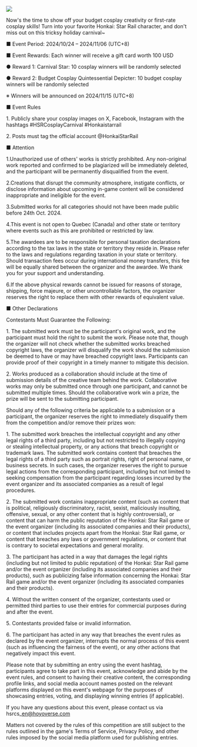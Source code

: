 ![](https://upload-os-bbs.hoyolab.com/upload/2024/10/24/b6e29f085465b08188d81d37a11175d1_7251206125708879404.jpg?x-oss-process=image%2Fresize%2Cs_1000%2Fauto-orient%2C0%2Finterlace%2C1%2Fformat%2Cwebp%2Fquality%2Cq_70)

Now's the time to show off your budget cosplay creativity or first-rate cosplay skills! Turn into your favorite Honkai: Star Rail character, and don't miss out on this tricksy holiday carnival~

■ Event Period: 2024/10/24 – 2024/11/06 (UTC+8)

■ Event Rewards: Each winner will receive a gift card worth 100 USD

● Reward 1: Carnival Star: 10 cosplay winners will be randomly selected

● Reward 2: Budget Cosplay Quintessential Depicter: 10 budget cosplay winners will be randomly selected

※ Winners will be announced on 2024/11/15 (UTC+8)

■ Event Rules

1\. Publicly share your cosplay images on X, Facebook, Instagram with the hashtags #HSRCosplayCarnival #Honkaistarrail

2\. Posts must tag the official account @HonkaiStarRail

■ Attention

1.Unauthorized use of others' works is strictly prohibited. Any non-original work reported and confirmed to be plagiarized will be immediately deleted, and the participant will be permanently disqualified from the event.

2.Creations that disrupt the community atmosphere, instigate conflicts, or disclose information about upcoming in-game content will be considered inappropriate and ineligible for the event.

3.Submitted works for all categories should not have been made public before 24th Oct. 2024.

4.This event is not open to Quebec (Canada) and other state or territory where events such as this are prohibited or restricted by law.

5.The awardees are to be responsible for personal taxation declarations according to the tax laws in the state or territory they reside in. Please refer to the laws and regulations regarding taxation in your state or territory. Should transaction fees occur during international money transfers, this fee will be equally shared between the organizer and the awardee. We thank you for your support and understanding.

6.If the above physical rewards cannot be issued for reasons of storage, shipping, force majeure, or other uncontrollable factors, the organizer reserves the right to replace them with other rewards of equivalent value.

■ Other Declarations

Contestants Must Guarantee the Following:

1\. The submitted work must be the participant's original work, and the participant must hold the right to submit the work. Please note that, though the organizer will not check whether the submitted works breached copyright laws, the organizer will disqualify the work should the submission be deemed to have or may have breached copyright laws. Participants can provide proof of their copyright in a timely manner to mitigate this decision.

2\. Works produced as a collaboration should include at the time of submission details of the creative team behind the work. Collaborative works may only be submitted once through one participant, and cannot be submitted multiple times. Should the collaborative work win a prize, the prize will be sent to the submitting participant.

Should any of the following criteria be applicable to a submission or a participant, the organizer reserves the right to immediately disqualify them from the competition and/or remove their prizes won:

1\. The submitted work breaches the intellectual copyright and any other legal rights of a third party, including but not restricted to illegally copying or stealing intellectual property, or any actions that breach copyright or trademark laws. The submitted work contains content that breaches the legal rights of a third party such as portrait rights, right of personal name, or business secrets. In such cases, the organizer reserves the right to pursue legal actions from the corresponding participant, including but not limited to seeking compensation from the participant regarding losses incurred by the event organizer and its associated companies as a result of legal procedures.

2\. The submitted work contains inappropriate content (such as content that is political, religiously discriminatory, racist, sexist, maliciously insulting, offensive, sexual, or any other content that is highly controversial), or content that can harm the public reputation of the Honkai: Star Rail game or the event organizer (including its associated companies and their products), or content that includes projects apart from the Honkai: Star Rail game, or content that breaches any laws or government regulations, or content that is contrary to societal expectations and general morality.

3\. The participant has acted in a way that damages the legal rights (including but not limited to public reputation) of the Honkai: Star Rail game and/or the event organizer (including its associated companies and their products), such as publicizing false information concerning the Honkai: Star Rail game and/or the event organizer (including its associated companies and their products).

4\. Without the written consent of the organizer, contestants used or permitted third parties to use their entries for commercial purposes during and after the event.

5\. Contestants provided false or invalid information.

6\. The participant has acted in any way that breaches the event rules as declared by the event organizer, interrupts the normal process of this event (such as influencing the fairness of the event), or any other actions that negatively impact this event.

Please note that by submitting an entry using the event hashtag, participants agree to take part in this event, acknowledge and abide by the event rules, and consent to having their creative content, the corresponding profile links, and social media account names posted on the relevant platforms displayed on this event's webpage for the purposes of showcasing entries, voting, and displaying winning entries (if applicable).

If you have any questions about this event, please contact us via hsrcs\_en@hoyoverse.com

Matters not covered by the rules of this competition are still subject to the rules outlined in the game's Terms of Service, Privacy Policy, and other rules imposed by the social media platform used for publishing entries.

